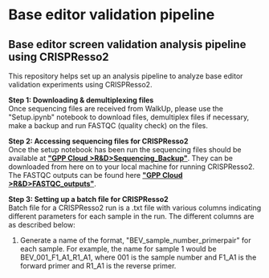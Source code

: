 # Base editor validation pipeline

## Base editor screen validation analysis pipeline using CRISPResso2 
This repository helps set up an analysis pipeline to analyze base editor validation experiments using CRISPResso2.
<p>
<b>Step 1: Downloading & demultiplexing files</b><br>Once sequencing files are received from WalkUp, please use the 
"Setup.ipynb" notebook to download files, demultiplex files if necessary, make a backup and run FASTQC (quality check) 
on the files.
</p>

<p>
<b>Step 2: Accessing sequencing files for CRISPResso2</b><br>Once the setup notebook has been run the sequencing files 
should be available at <b><a href='https://drive.google.com/drive/folders/1uMXOLjvfY9TNlhwj0fVcTp6k2-heQe0c'>"GPP Cloud 
>R&D>Sequencing_Backup"</a></b>. They can be downloaded from here on to your local machine for running CRISPResso2. 
The FASTQC outputs can be found here <b><a href='https://drive.google.com/drive/folders/1NhOYq3_P2Jr3aj_K0KbU1f-9iSWBbKso'>
"GPP Cloud >R&D>FASTQC_outputs"</a></b>.
</p>

<p>
<b>Step 3: Setting up a batch file for CRISPResso2</b><br>Batch file for a CRISPResso2 run is a .txt file with various 
columns indicating different parameters for each sample in the run. The different columns are as described below: 
<ol>
    <li>Generate a name of the format, "BEV_sample_number_primerpair" 
for each sample. For example, the name for sample 1 would be BEV_001_F1_A1_R1_A1, where 001 is the sample number and 
F1_A1 is the forward primer and R1_A1 is the reverse primer.




